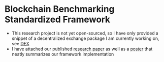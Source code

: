 # Blockchain Benchmarking Standardized Framework
- This research project is not yet open-sourced, so I have only provided a snippet of a decentralized exchange package I am currently working on, see [DEX](DEX/)
- I have attached our published [research paper](Blockbench_v3.pdf) as well as a [poster](BBSF_Poster.pptx.pdf) that neatly summarizes our framework implementation
